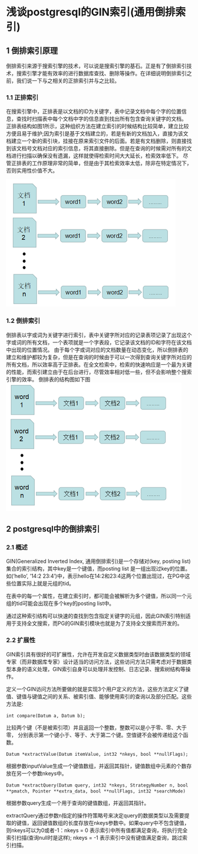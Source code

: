 # 浅谈postgresql的GIN索引(通用倒排索引)
## 1 倒排索引原理
倒排索引来源于搜索引擎的技术，可以说是搜索引擎的基石。正是有了倒排索引技术，搜索引擎才能有效率的进行数据库查找、删除等操作。在详细说明倒排索引之前，我们说一下与之相关的正排索引并与之比较。

### 1.1 正排索引
在搜索引擎中，正排表是以文档的ID为关键字，表中记录文档中每个字的位置信息，查找时扫描表中每个文档中字的信息直到找出所有包含查询关键字的文档。
正排表结构如图1所示，这种组织方法在建立索引的时候结构比较简单，建立比较方便且易于维护;因为索引是基于文档建立的，若是有新的文档加入，直接为该文档建立一个新的索引块，挂接在原来索引文件的后面。若是有文档删除，则直接找到该文档号文档对应的索引信息，将其直接删除。但是在查询的时候需对所有的文档进行扫描以确保没有遗漏，这样就使得检索时间大大延长，检索效率低下。
尽管正排表的工作原理非常的简单，但是由于其检索效率太低，除非在特定情况下，否则实用性价值不大。

![](./img/1.png)

### 1.2 倒排索引
倒排表以字或词为关键字进行索引，表中关键字所对应的记录表项记录了出现这个字或词的所有文档，一个表项就是一个字表段，它记录该文档的ID和字符在该文档中出现的位置情况。
由于每个字或词对应的文档数量在动态变化，所以倒排表的建立和维护都较为复杂，但是在查询的时候由于可以一次得到查询关键字所对应的所有文档，所以效率高于正排表。在全文检索中，检索的快速响应是一个最为关键的性能，而索引建立由于在后台进行，尽管效率相对低一些，但不会影响整个搜索引擎的效率。
倒排表的结构图如下图
![](./img/2.png)

## 2 postgresql中的倒排索引

### 2.1 概述

GIN(Generalized Inverted Index, 通用倒排索引)是一个存储对(key, posting list)集合的索引结构，其中key是一个键值，而posting list 是一组出现过key的位置。如(‘hello’, ’14:2 23:4’)中，表示hello在14:2和23:4这两个位置出现过，在PG中这些位置实际上就是元组的tid。

在表中的每一个属性，在建立索引时，都可能会被解析为多个键值，所以同一个元组的tid可能会出现在多个key的posting list中。

通过这种索引结构可以快速的查找到包含指定关键字的元组，因此GIN索引特别适用于支持全文搜索，而PG的GIN索引模块也就是为了支持全文搜索而开发的。

### 2.2 扩展性

GIN索引具有很好的可扩展性，允许在开发自定义数据类型时由该数据类型的领域专家（而非数据库专家）设计适当的访问方法，这些访问方法只需考虑对于数据类型本身的语义处理，GIN索引自身可以处理并发控制、日志记录、搜索树结构等操作。

定义一个GIN访问方法所要做的就是实现3个用户定义的方法，这些方法定义了键值、键值与键值之间的关系、被索引值、能够使用索引的查询以及部分匹配。这些方法是:

```
int compare(Datum a, Datum b);
```
比较两个键（不是被索引项）并且返回一个整数，整数可以是小于零、零、大于零， 分别表示第一个键小于、等于、大于第二个键。空值键不会被传递给这个函数。

```
Datum *extractValue(Datum itemValue, int32 *nkeys, bool **nullFlags);
```
根据参数inputValue生成一个键值数组，并返回其指针，键值数组中元素的个数存放在另一个参数nkeys中。

```
Datum *extractQuery(Datum query, int32 *nkeys, StrategyNumber n, bool **pmatch, Pointer **extra_data, bool **nullFlags, int32 *searchMode)
```
根据参数query生成一个用于查询的键值数组，并返回其指针。

extractQuery通过参数n指定的操作符策略号来决定query的数据类型以及需要提取的键值，返回键值数组的长度存放在nkeys参数中。如果query中不包含键值，则nkeys可以为0或者-1：nkeys = 0 表示索引中所有值都满足查询，将执行完全索引扫描(查询null时是这样); nkeys = -1 表示索引中没有键值满足查询，跳过索引扫描。


